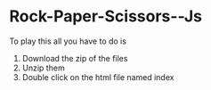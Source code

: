 # Rock-Paper-Scissors--Js
To play this all you have to do is 
1. Download the zip of the files
2. Unzip them
3. Double click on the html file named index
